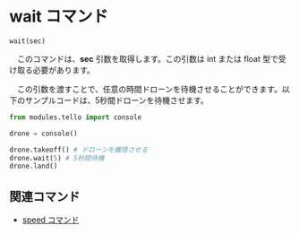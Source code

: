 # wait コマンド
```wait(sec)```<br>

　このコマンドは、**sec** 引数を取得します。この引数は int または float 型で受け取る必要があります。<br>

　この引数を渡すことで、任意の時間ドローンを待機させることができます。以下のサンプルコードは、5秒間ドローンを待機させます。

```python
from modules.tello import console

drone = console()

drone.takeoff() # ドローンを離陸させる
drone.wait(5) # 5秒間待機
drone.land()
```

## 関連コマンド
- [speed コマンド]()
